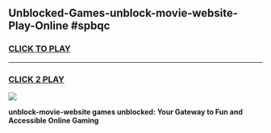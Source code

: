 
## Unblocked-Games-unblock-movie-website-Play-Online #spbqc
<h3>
<a href="https://news.freeplayer.one?title=unblock-movie-website&ref=3">CLICK TO PLAY</a></h3>
<hr>

<h3>
<a href="https://news.freeplayer.one?title=unblock-movie-website&ref=3">CLICK 2 PLAY</a>
  
</h3>

<a href="https://news.freeplayer.one?title=unblock-movie-website&ref=3"><img src="https://clearcache.store/games.png"></a>


**unblock-movie-website games unblocked: Your Gateway to Fun and Accessible Online Gaming**
